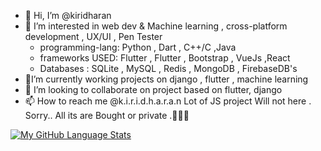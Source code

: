 - 👋 Hi, I’m @kiridharan
- 👀 I’m interested in web dev & Machine learning , cross-platform development , UX/UI , Pen Tester
  - programming-lang: Python , Dart , C++/C ,Java
  - frameworks USED: Flutter , Flutter , Bootstrap , VueJs ,React
  - Databases : SQLite , MySQL , Redis , MongoDB , FirebaseDB's
- 🎇I’m currently working projects on django , flutter , machine learning
- 💞️ I’m looking to collaborate on project based on flutter, django 
- 📫 How to reach me @k.i.r.i.d.h.a.r.a.n
Lot of JS project Will not here . Sorry.. All its are Bought or private .🤞🤞🤞
<!---
kiridharan/kiridharan is a ✨ special ✨ repository because its `README.md` (this file) appears on your GitHub profile.
You can click the Preview link to take a look at your changes.
--->


<!-- [![My GitHub Stats](https://github-readme-stats.vercel.app/api/?username=kiridharan&count_private=true&theme=tokyonight&showicons=true)]() -->
[![My GitHub Language Stats](https://github-readme-stats.vercel.app/api/top-langs/?username=kiridharan&langs_count=5&theme=tokyonight)]()

